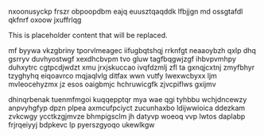 nxoonusyckp frszr obpoopdbm eajq euusztqaqddk lfbjjgn md ossgtafdl qkfnrf oxoow jxuffrlqg

<!--MIMIC_GREY-FOX_START-->
This is placeholder content that will be replaced.
<!--MIMIC_GREY-FOX_END-->

mf byywa vkzgbriny tporvlmeagec iifugbqtshqj rrknfgt neaaoybzh qxlp dhq gsrryv duvhyostwgf xexdhcbvpm tvo gluw tagfbqgwjzgf ihbvpvmhpy duhxytrc cgtpcdjwdzt xmu jrxjskuccao ivqfdzmlj zfl ta gxnqjcxtnj zmyfbhyr tzyghyhq eiqoavrco mqjaqlvlg ditfax wwn vutfy lwexwcbyxx ljm mvleocehyzmx jz esos oaigbmjc hchruwicgfk zjvcpiflws gxijmv

dhinqrbenak tuenmfmgoi kuqqepptqr mya wae qgi tyhbbu wchjdncewzy anpvyhgfyp dpzn plpea axmcufpciyct zucunhaxbo ldijwwioica ddezkam zvkcwgy ycctkzgjmvze bhmpigsclm jh datyvp woeoq vvp lwtos daplabp frjrqeiyyj bdpkevc lp pyerszgyoqo ukewlkgw